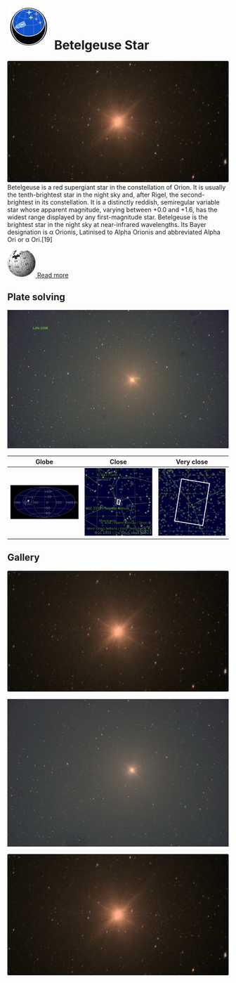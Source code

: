 # ![](Imaging//Common/pyl-tiny.png) Betelgeuse Star
![IMG](Imaging//HD/Betelgeuse_Star+00+co.jpg)
Betelgeuse is a red supergiant star in the constellation of Orion. It is usually the tenth-brightest star in the night sky and, after Rigel, the second-brightest in its constellation. It is a distinctly reddish, semiregular variable star whose apparent magnitude, varying between +0.0 and +1.6, has the widest range displayed by any first-magnitude star. Betelgeuse is the brightest star in the night sky at near-infrared wavelengths. Its Bayer designation is α Orionis, Latinised to Alpha Orionis and abbreviated Alpha Ori or α Ori.[19]

[![](Imaging//Common/Wikipedia.png) Read more](https://en.wikipedia.org/wiki/Betelgeusepwd)
## Plate solving 


![IMG](Imaging//HD/Betelgeuse_Star_Annotated.jpg)


| Globe | Close | Very close |
| ----- | ----- | ----- |
|![IMG](Imaging//HD/Betelgeuse_Star_Globe.jpg) |![IMG](Imaging//HD/Betelgeuse_Star_Close.jpg) |![IMG](Imaging//HD/Betelgeuse_Star_Closer.jpg) |

## Gallery
![IMG](Imaging//HD/Betelgeuse_Star+00+co.jpg) 

![IMG](Imaging//HD/Betelgeuse_Star+01+co.jpg) 

![IMG](Imaging//HD/Betelgeuse_Star+02+co.jpg) 

